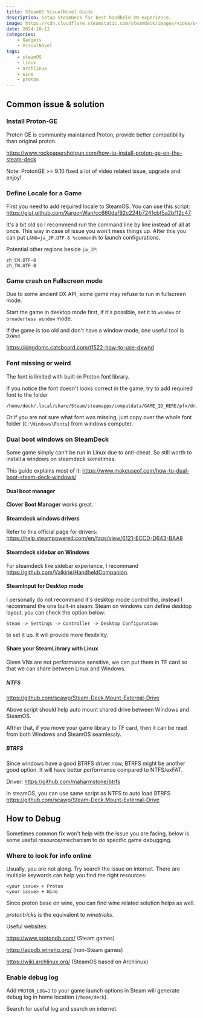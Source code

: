 ```yaml
---
title: SteamOS VisualNovel Guide
description: Setup SteamDeck for best handheld VN experience. 
image: https://cdn.cloudflare.steamstatic.com/steamdeck/images/video/overview_oled.jpg
date: 2024-10-12
categories:
    - Gadgets
    - VisualNovel
tags:
    - steamOS
    - linux
    - archlinux
    - wine
    - proton
---
```


## Common issue & solution

### Install Proton-GE

Proton GE is community maintained Proton, provide better compatibility than original proton.

https://www.rockpapershotgun.com/how-to-install-proton-ge-on-the-steam-deck

Note: ProtonGE >= 9.10 fixed a lot of video related issue, upgrade and enjoy!

### Define Locale for a Game

First you need to add required locale to SteamOS.
You can use this script:
https://gist.github.com/XargonWan/cc660daf92c224b7241cbf5a2bf12c47


It's a bit old so I recommend run the command line by line instead of all at once.
This way in case of issue you won't mess things up.
After this you can put  `LANG=ja_JP.UTF-8 %command%` to launch configurations.

Potential other regions beside `ja_JP`:
```
zh_CN.UTF-8
zh_TW.UTF-8
```


### Game crash on Fullscreen mode

Due to some ancient DX API, some game may refuse to run in fullscreen mode.

Start the game in desktop mode first, if it's possible, set it to `window` or `broaderless window` mode.

If the game is too old and don't have a window mode, one useful tool is `DxWnd`

https://kingdoms.catsboard.com/t1522-how-to-use-dxwnd




### Font missing or weird 
The font is limited with built-in Proton font library.

If you notice the font doesn't looks correct in the game, try to add required font to the folder 

```
/home/deck/.local/share/Steam/steamapps/compatdata/GAME_ID_HERE/pfx/drive_c/windows/Fonts
```


Or if you are not sure what font was missing, just copy over the whole font folder (`C:\Windows\Fonts`) from windows computer.



### Dual boot windows on SteamDeck

Some game simply can't be run in Linux due to anti-cheat. So still worth to install a windows on steamdeck sometimes.

This guide explains most of it:
https://www.makeuseof.com/how-to-dual-boot-steam-deck-windows/

#### Dual boot manager

**Clover Boot Manager**  works great.

#### Steamdeck windows drivers

Refer to this official page for drivers: https://help.steampowered.com/en/faqs/view/6121-ECCD-D643-BAA8

#### Steamdeck sidebar on Windows

For steamdeck like sidebar experience, I recommand https://github.com/Valkirie/HandheldCompanion.

#### SteamInput for Desktop mode

I personally do not recommand it's desktop mode control tho, instead I recommand the one built-in steam: Steam on windows can define desktop layout, you can check the option below:

```
Steam -> Settings -> Controller -> Desktop Configuration 
```

to set it up. It will provide more flexibility.

#### Share your SteamLibrary with Linux

Given VNs are not performance sensitive, we can put them in TF card so that we can share between Linux and Windows.

##### NTFS

https://github.com/scawp/Steam-Deck.Mount-External-Drive

Above script should help auto mount shared drive between Windows and SteamOS.

Afther that, if you move your game library to TF card, then it can be read from both Windows and SteamOS seamlessly.

##### BTRFS

Since windows have a good BTRFS driver now, BTRFS might be another good option. It will have better performance compared to NTFS/exFAT.

Driver: https://github.com/maharmstone/btrfs

In steamOS, you can use same script as NTFS to auto load BTRFS https://github.com/scawp/Steam-Deck.Mount-External-Drive



## How to Debug 

Sometimes common fix won't help with the issue you are facing, below is some useful resource/mechanism to do specific game debugging.

### Where to look for info online

Usually, you are not along. Try search the issue on internet. There are multiple keywords can help you find the right resources:

```
<your issue> + Proton
<your issue> + Wine
```

Since proton base on wine, you can find wine related solution helps as well.

*protontricks* is the equivalent to *winetricks*.




Useful websites:

https://www.protondb.com/ (Steam games)

https://appdb.winehq.org/ (non-Steam games)

https://wiki.archlinux.org/ (SteamOS based on Archlinux)



### Enable debug log

Add `PROTON_LOG=1` to your game launch options in Steam will generate debug log in home location (`/home/deck`).

Search for useful log and search on internet.

